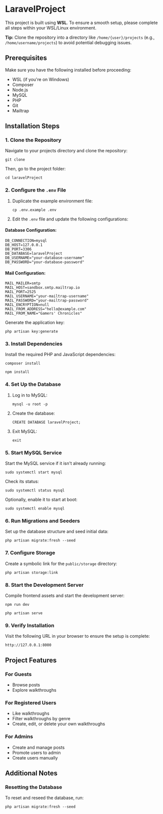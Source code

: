 <!DOCTYPE html>
<html lang="en">
<head>
    <meta charset="UTF-8">
    <meta name="viewport" content="width=device-width, initial-scale=1.0">
    <title>LaravelProject README</title>
</head>
<body>
    <h1>LaravelProject</h1>
    <p>
        This project is built using <strong>WSL</strong>. To ensure a smooth setup, please complete all steps within your WSL/Linux environment.
    </p>
    <p>
        <strong>Tip:</strong> Clone the repository into a directory like <code>/home/{user}/projects</code> 
        (e.g., <code>/home/username/projects</code>) to avoid potential debugging issues.
    </p>

<h2>Prerequisites</h2>
    <p>Make sure you have the following installed before proceeding:</p>
    <ul>
        <li>WSL (if you're on Windows)</li>
        <li>Composer</li>
        <li>Node.js</li>
        <li>MySQL</li>
        <li>PHP</li>
        <li>Git</li>
        <li>Mailtrap</li>
    </ul>

<h2>Installation Steps</h2>

<h3>1. Clone the Repository</h3>
    <p>Navigate to your projects directory and clone the repository:</p>
    <pre><code>git clone <https://github.com/LunaDHeere05/laravelProject></code></pre>
    <p>Then, go to the project folder:</p>
    <pre><code>cd laravelProject</code></pre>

<h3>2. Configure the <code>.env</code> File</h3>
    <ol>
        <li>Duplicate the example environment file:
            <pre><code>cp .env.example .env</code></pre>
        </li>
        <li>Edit the <code>.env</code> file and update the following configurations:</li>
    </ol>

<h4>Database Configuration:</h4>
    <pre><code>DB_CONNECTION=mysql
DB_HOST=127.0.0.1
DB_PORT=3306
DB_DATABASE=laravelProject
DB_USERNAME="your-database-username"
DB_PASSWORD="your-database-password"
</code></pre>

<h4>Mail Configuration:</h4>
    <pre><code>MAIL_MAILER=smtp
MAIL_HOST=sandbox.smtp.mailtrap.io
MAIL_PORT=2525
MAIL_USERNAME="your-mailtrap-username"
MAIL_PASSWORD="your-mailtrap-password"
MAIL_ENCRYPTION=null
MAIL_FROM_ADDRESS="hello@example.com"
MAIL_FROM_NAME="Gamers' Chronicles"
</code></pre>

<p>Generate the application key:</p>
    <pre><code>php artisan key:generate</code></pre>

<h3>3. Install Dependencies</h3>
    <p>Install the required PHP and JavaScript dependencies:</p>
    <pre><code>composer install</code></pre>
    <pre><code>npm install</code></pre>

<h3>4. Set Up the Database</h3>
    <ol>
        <li>Log in to MySQL:
            <pre><code>mysql -u root -p</code></pre>
        </li>
        <li>Create the database:
            <pre><code>CREATE DATABASE laravelProject;</code></pre>
        </li>
        <li>Exit MySQL:
            <pre><code>exit</code></pre>
        </li>
    </ol>

<h3>5. Start MySQL Service</h3>
    <p>Start the MySQL service if it isn't already running:</p>
    <pre><code>sudo systemctl start mysql</code></pre>
    <p>Check its status:</p>
    <pre><code>sudo systemctl status mysql</code></pre>
    <p>Optionally, enable it to start at boot:</p>
    <pre><code>sudo systemctl enable mysql</code></pre>

<h3>6. Run Migrations and Seeders</h3>
    <p>Set up the database structure and seed initial data:</p>
    <pre><code>php artisan migrate:fresh --seed</code></pre>

<h3>7. Configure Storage</h3>
    <p>Create a symbolic link for the <code>public/storage</code> directory:</p>
    <pre><code>php artisan storage:link</code></pre>

<h3>8. Start the Development Server</h3>
    <p>Compile frontend assets and start the development server:</p>
    <pre><code>npm run dev</code></pre>
    <pre><code>php artisan serve</code></pre>

<h3>9. Verify Installation</h3>
    <p>Visit the following URL in your browser to ensure the setup is complete:</p>
    <pre><code>http://127.0.0.1:8000</code></pre>

<h2>Project Features</h2>
    <h3>For Guests</h3>
    <ul>
        <li>Browse posts</li>
        <li>Explore walkthroughs</li>
    </ul>
    <h3>For Registered Users</h3>
    <ul>
        <li>Like walkthroughs</li>
        <li>Filter walkthroughs by genre</li>
        <li>Create, edit, or delete your own walkthroughs</li>
    </ul>
    <h3>For Admins</h3>
    <ul>
        <li>Create and manage posts</li>
        <li>Promote users to admin</li>
        <li>Create users manually</li>
    </ul>

<h2>Additional Notes</h2>
    <h3>Resetting the Database</h3>
    <p>To reset and reseed the database, run:</p>
    <pre><code>php artisan migrate:fresh --seed</code></pre>
</body>
</html>
